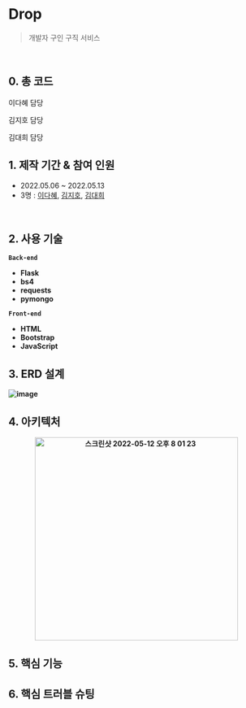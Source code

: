 # Drop
> 개발자 구인 구직 서비스 <br/>


<br/>

## 0. 총 코드 
이다혜 담당 <br/>



김지호 담당 <br/>

 

김대희 담당



## 1. 제작 기간 & 참여 인원
* 2022.05.06 ~ 2022.05.13
* 3명 : [이다혜](https://github.com/ekgpgdi), [김지호](https://github.com/kimziaco?tab=repositories), [김대희](https://github.com/eet43)
<br/>

## 2. 사용 기술 
<b>```Back-end```<b/>
* Flask
* bs4 <br/>
* requests <br/>
* pymongo <br/>

<b>```Front-end```<b/>

- HTML
- Bootstrap
- JavaScript

## 3. ERD 설계
![image](https://user-images.githubusercontent.com/88760828/183609679-cecbe17c-d06c-4cc3-92a4-f77ee0e69a5f.png)


## 4. 아키텍처
<p align="center">
<img width="400px" alt="스크린샷 2022-05-12 오후 8 01 23" src="https://user-images.githubusercontent.com/84092014/168059038-2f2edfe7-bc5c-43ea-9b95-4e65258dcd39.png">
  </p>

## 5. 핵심 기능

## 6. 핵심 트러블 슈팅 
